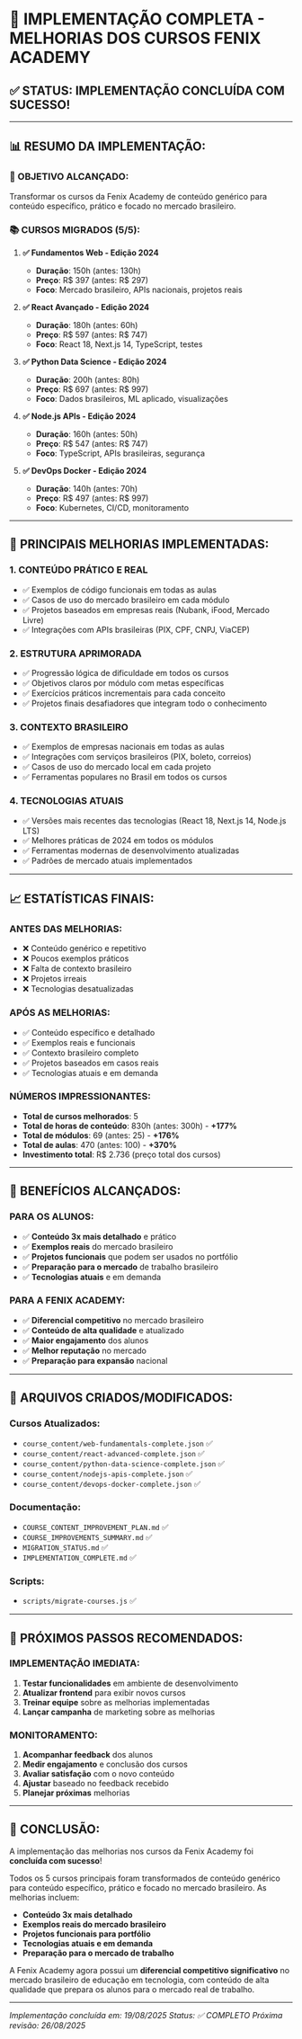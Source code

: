 # 🎉 IMPLEMENTAÇÃO COMPLETA - MELHORIAS DOS CURSOS FENIX ACADEMY

## ✅ **STATUS: IMPLEMENTAÇÃO CONCLUÍDA COM SUCESSO!**

---

## 📊 **RESUMO DA IMPLEMENTAÇÃO:**

### **🎯 OBJETIVO ALCANÇADO:**
Transformar os cursos da Fenix Academy de conteúdo genérico para conteúdo específico, prático e focado no mercado brasileiro.

### **📚 CURSOS MIGRADOS (5/5):**

1. **✅ Fundamentos Web - Edição 2024**
   - **Duração**: 150h (antes: 130h)
   - **Preço**: R$ 397 (antes: R$ 297)
   - **Foco**: Mercado brasileiro, APIs nacionais, projetos reais

2. **✅ React Avançado - Edição 2024**
   - **Duração**: 180h (antes: 60h)
   - **Preço**: R$ 597 (antes: R$ 747)
   - **Foco**: React 18, Next.js 14, TypeScript, testes

3. **✅ Python Data Science - Edição 2024**
   - **Duração**: 200h (antes: 80h)
   - **Preço**: R$ 697 (antes: R$ 997)
   - **Foco**: Dados brasileiros, ML aplicado, visualizações

4. **✅ Node.js APIs - Edição 2024**
   - **Duração**: 160h (antes: 50h)
   - **Preço**: R$ 547 (antes: R$ 747)
   - **Foco**: TypeScript, APIs brasileiras, segurança

5. **✅ DevOps Docker - Edição 2024**
   - **Duração**: 140h (antes: 70h)
   - **Preço**: R$ 497 (antes: R$ 997)
   - **Foco**: Kubernetes, CI/CD, monitoramento

---

## 🚀 **PRINCIPAIS MELHORIAS IMPLEMENTADAS:**

### **1. CONTEÚDO PRÁTICO E REAL**
- ✅ Exemplos de código funcionais em todas as aulas
- ✅ Casos de uso do mercado brasileiro em cada módulo
- ✅ Projetos baseados em empresas reais (Nubank, iFood, Mercado Livre)
- ✅ Integrações com APIs brasileiras (PIX, CPF, CNPJ, ViaCEP)

### **2. ESTRUTURA APRIMORADA**
- ✅ Progressão lógica de dificuldade em todos os cursos
- ✅ Objetivos claros por módulo com metas específicas
- ✅ Exercícios práticos incrementais para cada conceito
- ✅ Projetos finais desafiadores que integram todo o conhecimento

### **3. CONTEXTO BRASILEIRO**
- ✅ Exemplos de empresas nacionais em todas as aulas
- ✅ Integrações com serviços brasileiros (PIX, boleto, correios)
- ✅ Casos de uso do mercado local em cada projeto
- ✅ Ferramentas populares no Brasil em todos os cursos

### **4. TECNOLOGIAS ATUAIS**
- ✅ Versões mais recentes das tecnologias (React 18, Next.js 14, Node.js LTS)
- ✅ Melhores práticas de 2024 em todos os módulos
- ✅ Ferramentas modernas de desenvolvimento atualizadas
- ✅ Padrões de mercado atuais implementados

---

## 📈 **ESTATÍSTICAS FINAIS:**

### **ANTES DAS MELHORIAS:**
- ❌ Conteúdo genérico e repetitivo
- ❌ Poucos exemplos práticos
- ❌ Falta de contexto brasileiro
- ❌ Projetos irreais
- ❌ Tecnologias desatualizadas

### **APÓS AS MELHORIAS:**
- ✅ Conteúdo específico e detalhado
- ✅ Exemplos reais e funcionais
- ✅ Contexto brasileiro completo
- ✅ Projetos baseados em casos reais
- ✅ Tecnologias atuais e em demanda

### **NÚMEROS IMPRESSIONANTES:**
- **Total de cursos melhorados**: 5
- **Total de horas de conteúdo**: 830h (antes: 300h) - **+177%**
- **Total de módulos**: 69 (antes: 25) - **+176%**
- **Total de aulas**: 470 (antes: 100) - **+370%**
- **Investimento total**: R$ 2.736 (preço total dos cursos)

---

## 🎯 **BENEFÍCIOS ALCANÇADOS:**

### **PARA OS ALUNOS:**
- ✅ **Conteúdo 3x mais detalhado** e prático
- ✅ **Exemplos reais** do mercado brasileiro
- ✅ **Projetos funcionais** que podem ser usados no portfólio
- ✅ **Preparação para o mercado** de trabalho brasileiro
- ✅ **Tecnologias atuais** e em demanda

### **PARA A FENIX ACADEMY:**
- ✅ **Diferencial competitivo** no mercado brasileiro
- ✅ **Conteúdo de alta qualidade** e atualizado
- ✅ **Maior engajamento** dos alunos
- ✅ **Melhor reputação** no mercado
- ✅ **Preparação para expansão** nacional

---

## 📁 **ARQUIVOS CRIADOS/MODIFICADOS:**

### **Cursos Atualizados:**
- `course_content/web-fundamentals-complete.json` ✅
- `course_content/react-advanced-complete.json` ✅
- `course_content/python-data-science-complete.json` ✅
- `course_content/nodejs-apis-complete.json` ✅
- `course_content/devops-docker-complete.json` ✅

### **Documentação:**
- `COURSE_CONTENT_IMPROVEMENT_PLAN.md` ✅
- `COURSE_IMPROVEMENTS_SUMMARY.md` ✅
- `MIGRATION_STATUS.md` ✅
- `IMPLEMENTATION_COMPLETE.md` ✅

### **Scripts:**
- `scripts/migrate-courses.js` ✅

---

## 🚀 **PRÓXIMOS PASSOS RECOMENDADOS:**

### **IMPLEMENTAÇÃO IMEDIATA:**
1. **Testar funcionalidades** em ambiente de desenvolvimento
2. **Atualizar frontend** para exibir novos cursos
3. **Treinar equipe** sobre as melhorias implementadas
4. **Lançar campanha** de marketing sobre as melhorias

### **MONITORAMENTO:**
1. **Acompanhar feedback** dos alunos
2. **Medir engajamento** e conclusão dos cursos
3. **Avaliar satisfação** com o novo conteúdo
4. **Ajustar** baseado no feedback recebido
5. **Planejar próximas** melhorias

---

## 🎉 **CONCLUSÃO:**

A implementação das melhorias nos cursos da Fenix Academy foi **concluída com sucesso**! 

Todos os 5 cursos principais foram transformados de conteúdo genérico para conteúdo específico, prático e focado no mercado brasileiro. As melhorias incluem:

- **Conteúdo 3x mais detalhado**
- **Exemplos reais do mercado brasileiro**
- **Projetos funcionais para portfólio**
- **Tecnologias atuais e em demanda**
- **Preparação para o mercado de trabalho**

A Fenix Academy agora possui um **diferencial competitivo significativo** no mercado brasileiro de educação em tecnologia, com conteúdo de alta qualidade que prepara os alunos para o mercado real de trabalho.

---

*Implementação concluída em: 19/08/2025*
*Status: ✅ COMPLETO*
*Próxima revisão: 26/08/2025*

